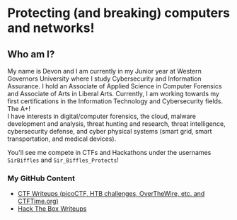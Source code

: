 # Protecting (and breaking) computers and networks!

<!--
**DPSSecurity/DPSSecurity** is a ✨ _special_ ✨ repository because its `README.md` (this file) appears on your GitHub profile.

Here are some ideas to get you started:

- 🔭 I’m currently working on ...
- 🌱 I’m currently learning ...
- 👯 I’m looking to collaborate on ...
- 🤔 I’m looking for help with ...
- 💬 Ask me about ...
- 📫 How to reach me: ...
- 😄 Pronouns: ...
- ⚡ Fun fact: ...
-->
## Who am I?
My name is Devon and I am currently in my Junior year at Western Governors University where I study Cybersecurity and Information Assurance. I hold an Associate of Applied Science in Computer Forensics and Associate of Arts in Liberal Arts. Currently, I am working towards my first certifications in the Information Technology and Cybersecurity fields. The A+!<br>
I have interests in digital/computer forensics, the cloud, malware development and analysis, threat hunting and research, threat intelligence, cybersecurity defense, and cyber physical systems (smart grid, smart transportation, and medical devices).<br>

You'll see me compete in CTFs and Hackathons under the usernames `SirBiffles` and `Sir_Biffles_Protects`!<br>

### My GitHub Content
- [CTF Writeups (picoCTF, HTB challenges, OverTheWire, etc. and CTFTime.org)](https://github.com/DPSSecurity/CTF-writeups)
- [Hack The Box Writeups](https://github.com/DPSSecurity/HTB-writeups)
